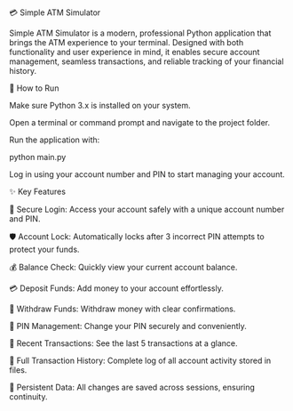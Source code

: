 💳 Simple ATM Simulator

Simple ATM Simulator is a modern, professional Python application that brings the ATM experience to your terminal. Designed with both functionality and user experience in mind, it enables secure account management, seamless transactions, and reliable tracking of your financial history.

🚀 How to Run

Make sure Python 3.x is installed on your system.

Open a terminal or command prompt and navigate to the project folder.

Run the application with:

python main.py

Log in using your account number and PIN to start managing your account.

✨ Key Features

🔐 Secure Login: Access your account safely with a unique account number and PIN.

🛡️ Account Lock: Automatically locks after 3 incorrect PIN attempts to protect your funds.

💰 Balance Check: Quickly view your current account balance.

💳 Deposit Funds: Add money to your account effortlessly.

💸 Withdraw Funds: Withdraw money with clear confirmations.

🔑 PIN Management: Change your PIN securely and conveniently.

📝 Recent Transactions: See the last 5 transactions at a glance.

📂 Full Transaction History: Complete log of all account activity stored in files.

💾 Persistent Data: All changes are saved across sessions, ensuring continuity.
